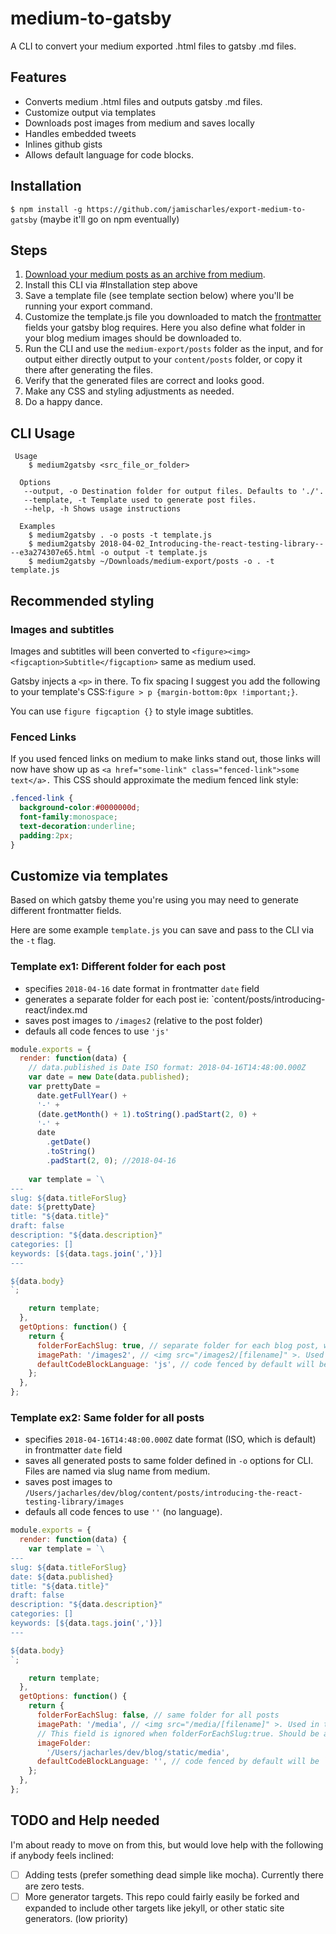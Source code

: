 # medium-to-gatsby

 A CLI to convert your medium exported .html files to gatsby .md files.
 
 ## Features
- Converts medium .html files and outputs gatsby .md files.
- Customize output via templates
- Downloads post images from medium and saves locally
- Handles embedded tweets
- Inlines github gists 
- Allows default language for code blocks. 

## Installation 
`$ npm install -g https://github.com/jamischarles/export-medium-to-gatsby` (maybe it'll go on npm eventually)

## Steps
1. [Download your medium posts as an archive from medium](https://help.medium.com/hc/en-us/articles/115004745787-Download-your-information).
2. Install this CLI via #Installation step above
3. Save a template file (see template section below) where you'll be running
   your export command.
4. Customize the template.js file you downloaded to match the [frontmatter](https://jekyllrb.com/docs/front-matter/) fields your gatsby blog requires. Here you also define what folder in your blog medium images should be downloaded to.
5. Run the CLI and use the `medium-export/posts` folder as the input, and for output either directly output to your `content/posts` folder, or copy it there after generating the files.
6. Verify that the generated files are correct and looks good.
7. Make any CSS and styling adjustments as needed.
8. Do a happy dance.

## CLI Usage 
```
 Usage
    $ medium2gatsby <src_file_or_folder>

  Options
   --output, -o Destination folder for output files. Defaults to './'.
   --template, -t Template used to generate post files.
   --help, -h Shows usage instructions

  Examples
    $ medium2gatsby . -o posts -t template.js
    $ medium2gatsby 2018-04-02_Introducing-the-react-testing-library----e3a274307e65.html -o output -t template.js 
    $ medium2gatsby ~/Downloads/medium-export/posts -o . -t template.js 
```

## Recommended styling
### Images and subtitles
Images and subtitles will been converted to
`<figure><img><figcaption>Subtitle</figcaption>` same as medium used.

Gatsby injects a `<p>` in there. To fix spacing I suggest you add the following to your template's
CSS:`figure > p {margin-bottom:0px !important;}`.

You can use `figure figcaption {}` to style image subtitles.

### Fenced Links
If you used fenced links on medium to make links stand out, those links will now
have show up as `<a href="some-link" class="fenced-link">some text</a>.` This
CSS should approximate the medium fenced link style:
```css
.fenced-link {
  background-color:#0000000d;
  font-family:monospace;  
  text-decoration:underline;
  padding:2px;
}
```



## Customize via templates
Based on which gatsby theme you're using you may need to generate different
frontmatter fields.

Here are some example `template.js` you can save and pass to the CLI via the `-t` flag.

### Template ex1: Different folder for each post 
- specifies `2018-04-16` date format in frontmatter `date` field
- generates a separate folder for each post ie: `content/posts/introducing-react/index.md
- saves post images to `/images2` (relative to the post folder)
- defauls all code fences to use `'js'`

```js
module.exports = {
  render: function(data) {
    // data.published is Date ISO format: 2018-04-16T14:48:00.000Z
    var date = new Date(data.published);
    var prettyDate =
      date.getFullYear() +
      '-' +
      (date.getMonth() + 1).toString().padStart(2, 0) +
      '-' +
      date
        .getDate()
        .toString()
        .padStart(2, 0); //2018-04-16
    
    var template = `\
---
slug: ${data.titleForSlug}
date: ${prettyDate}
title: "${data.title}"
draft: false
description: "${data.description}"
categories: []
keywords: [${data.tags.join(',')}]
---

${data.body}
`;

    return template;
  },
  getOptions: function() {
    return {
      folderForEachSlug: true, // separate folder for each blog post, where index.md and post images will live
      imagePath: '/images2', // <img src="/images2/[filename]" >. Used in the markdown files.
      defaultCodeBlockLanguage: 'js', // code fenced by default will be ``` with no lang. If most of your code blocks are in a specific lang, set this here.
    };
  },
};

```

### Template ex2: Same folder for all posts
- specifies `2018-04-16T14:48:00.000Z` date format (ISO, which is default) in frontmatter `date` field
- saves all generated posts to same folder defined in `-o` options for CLI. Files are named via slug name from medium.
- saves post images to `/Users/jacharles/dev/blog/content/posts/introducing-the-react-testing-library/images`
- defauls all code fences to use `''` (no language).

```js
module.exports = {
  render: function(data) {
    var template = `\
---
slug: ${data.titleForSlug}
date: ${data.published}
title: "${data.title}"
draft: false
description: "${data.description}"
categories: []
keywords: [${data.tags.join(',')}]
---

${data.body}
`;

    return template;
  },
  getOptions: function() {
    return {
      folderForEachSlug: false, // same folder for all posts
      imagePath: '/media', // <img src="/media/[filename]" >. Used in the markdown files.
      // This field is ignored when folderForEachSlug:true. Should be absolute. Location where medium images will be saved.
      imageFolder:
        '/Users/jacharles/dev/blog/static/media', 
      defaultCodeBlockLanguage: '', // code fenced by default will be ``` with no lang. If most of your code blocks are in a specific lang, set this here.
    };
  },
};

```

## TODO and Help needed
I'm about ready to move on from this, but would love help with the following if
anybody feels inclined:
- [ ] Adding tests (prefer something dead simple like mocha). Currently there
    are zero tests.
- [ ] More generator targets. This repo could fairly easily be forked and expanded to include other targets like jekyll, or
    other static site generators. (low priority)
